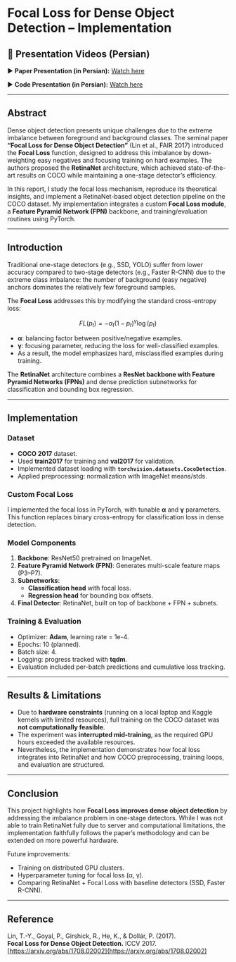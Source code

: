 # Focal Loss for Dense Object Detection – Implementation

## 🎥 Presentation Videos (Persian)

▶️ **Paper Presentation (in Persian):** [Watch here](https://drive.google.com/file/d/16kOf-uzZvi2_cymJs5GuorxXMTedl5zZ/view)  

▶️ **Code Presentation (in Persian):** [Watch here](https://drive.google.com/file/d/13SMjwUFaWaVpJg_r1CFTHL1cmngxuAPg/view)  

---

## Abstract  
Dense object detection presents unique challenges due to the extreme imbalance between foreground and background classes. The seminal paper **“Focal Loss for Dense Object Detection”** (Lin et al., FAIR 2017) introduced the **Focal Loss** function, designed to address this imbalance by down-weighting easy negatives and focusing training on hard examples. The authors proposed the **RetinaNet** architecture, which achieved state-of-the-art results on COCO while maintaining a one-stage detector’s efficiency.  

In this report, I study the focal loss mechanism, reproduce its theoretical insights, and implement a RetinaNet-based object detection pipeline on the COCO dataset. My implementation integrates a custom **Focal Loss module**, a **Feature Pyramid Network (FPN)** backbone, and training/evaluation routines using PyTorch.

---

## Introduction  
Traditional one-stage detectors (e.g., SSD, YOLO) suffer from lower accuracy compared to two-stage detectors (e.g., Faster R-CNN) due to the extreme class imbalance: the number of background (easy negative) anchors dominates the relatively few foreground samples.  

The **Focal Loss** addresses this by modifying the standard cross-entropy loss:  

$$
FL(p_t) = - \alpha_t (1 - p_t)^\gamma \log(p_t)
$$

- **α**: balancing factor between positive/negative examples.  
- **γ**: focusing parameter, reducing the loss for well-classified examples.  
- As a result, the model emphasizes hard, misclassified examples during training.  

The **RetinaNet** architecture combines a **ResNet backbone with Feature Pyramid Networks (FPNs)** and dense prediction subnetworks for classification and bounding box regression.  

---

## Implementation  

### Dataset  
- **COCO 2017** dataset.  
- Used **train2017** for training and **val2017** for validation.  
- Implemented dataset loading with **`torchvision.datasets.CocoDetection`**.  
- Applied preprocessing: normalization with ImageNet means/stds.  

### Custom Focal Loss  
I implemented the focal loss in PyTorch, with tunable **α** and **γ** parameters. This function replaces binary cross-entropy for classification loss in dense detection.  

### Model Components  
1. **Backbone**: ResNet50 pretrained on ImageNet.  
2. **Feature Pyramid Network (FPN)**: Generates multi-scale feature maps (P3–P7).  
3. **Subnetworks**:  
   - **Classification head** with focal loss.  
   - **Regression head** for bounding box offsets.  
4. **Final Detector**: RetinaNet, built on top of backbone + FPN + subnets.  

### Training & Evaluation  
- Optimizer: **Adam**, learning rate = 1e-4.  
- Epochs: 10 (planned).  
- Batch size: 4.  
- Logging: progress tracked with **tqdm**.  
- Evaluation included per-batch predictions and cumulative loss tracking.  

---

## Results & Limitations  
- Due to **hardware constraints** (running on a local laptop and Kaggle kernels with limited resources), full training on the COCO dataset was **not computationally feasible**.  
- The experiment was **interrupted mid-training**, as the required GPU hours exceeded the available resources.  
- Nevertheless, the implementation demonstrates how focal loss integrates into RetinaNet and how COCO preprocessing, training loops, and evaluation are structured.  

---

## Conclusion  
This project highlights how **Focal Loss improves dense object detection** by addressing the imbalance problem in one-stage detectors. While I was not able to train RetinaNet fully due to server and computational limitations, the implementation faithfully follows the paper’s methodology and can be extended on more powerful hardware.  

Future improvements:  
- Training on distributed GPU clusters.  
- Hyperparameter tuning for focal loss (α, γ).  
- Comparing RetinaNet + Focal Loss with baseline detectors (SSD, Faster R-CNN).  

---

## Reference  
Lin, T.-Y., Goyal, P., Girshick, R., He, K., & Dollár, P. (2017).  
**Focal Loss for Dense Object Detection.** ICCV 2017.  
[https://arxiv.org/abs/1708.02002](https://arxiv.org/abs/1708.02002)
